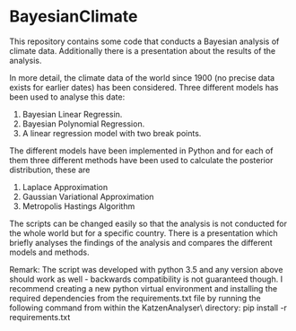 # BayesianClimate
This repository contains some code that conducts a Bayesian analysis of climate data. Additionally there is a presentation about the results of the analysis.

In more detail, the climate data of the world since 1900 (no precise data exists for earlier dates) has been considered. 
Three different models has been used to analyse this date: 
  1. Bayesian Linear Regressin.
  2. Bayesian Polynomial Regression.
  3. A linear regression model with two break points.
  
The different models have been implemented in Python and for each of them three different methods have been used to calculate the posterior distribution, these are
  1. Laplace Approximation
  2. Gaussian Variational Approximation
  3. Metropolis Hastings Algorithm

The scripts can be changed easily so that the analysis is not conducted for the whole world but for a specific country.
There is a presentation which briefly analyses the findings of the analysis and compares the different models and methods.

Remark:
The script was developed with python 3.5 and any version above should work as well - backwards compatibility is not guaranteed though. I recommend creating a new python virtual environment and installing the required dependencies from the requirements.txt file by running the following command from within the KatzenAnalyser\ directory:
pip install -r requirements.txt
